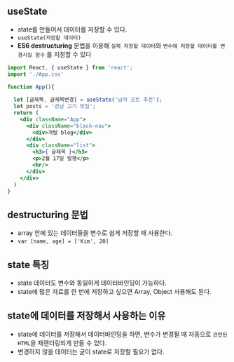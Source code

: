 ## useState

- state를 만들어서 데이터를 저장할 수 있다.
- `useState(저장할 데이터)`
- **ES6 destructuring** 문법을 이용해 `실제 저장할 데이터`와 `변수에 저장할 데이터를 변경시킬 함수` 를 지정할 수 있다

```jsx
import React, { useState } from 'react';
import './App.css'

function App(){
 
  let [글제목, 글제목변경] = useState('남자 코트 추천');
  let posts = '강남 고기 맛집';
  return (
    <div className="App">
      <div className="black-nav">
        <div>개발 blog</div>
      </div>
      <div className="list">
        <h3>{ 글제목 }</h3>
        <p>2월 17일 발행</p>
        <hr/>
      </div>
    </div>
  )
}
```

## destructuring 문법

- array 안에 있는 데이터들을 변수로 쉽게 저장할 때 사용한다.
- `var [name, age] = ['Kim', 20]`

## state 특징

- state 데이터도 변수와 동일하게 데이터바인딩이 가능하다.
- state에 많은 자료를 한 번에 저장하고 싶으면 Array, Object 사용해도 된다.

## state에 데이터를 저장해서 사용하는 이유

- state에 데이터를 저장해서 데이터바인딩을 하면, 변수가 변경될 때 자동으로 `관련된 HTML`을 재렌더링되게 만들 수 있다.
- 변경하지 않을 데이터는 굳이 state로 저장할 필요가 없다.


